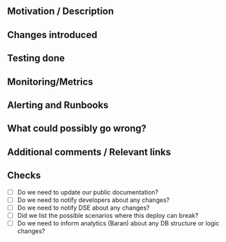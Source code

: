 ## Motivation / Description

<!--
What's the reason of doing this PR - ticket links, bug reports, ...
-->

## Changes introduced

<!--
Summary of changes included in PR
-->

## Testing done

<!--
How were the changes tested (unit tests, local verification, ...).
Should help others reproduce tests if necessary (sample cURL calls, screenshots, database dumps, ...).
-->

## Monitoring/Metrics

<!--
How you plan to monitor the change once it is deployed in production to confirm it's working as expected, e.g. a Grafana dashboard for metrics or Sentry/AWS logs when running a job. Adding metrics is easy, check out our [existing metric code](https://github.com/RevenueCat/khepri/tree/main/khepri/monitoring/metrics) for examples.
-->

## Alerting and Runbooks

<!--
Are you adding any alerts for your feature? If so, what are they and what's the link to the corresponding runbook so on-call engineers can address the alert as needed.
-->

## What could possibly go wrong?

## Additional comments / Relevant links

## Checks

- [ ] Do we need to update our public documentation?
- [ ] Do we need to notify developers about any changes?
- [ ] Do we need to notify DSE about any changes?
- [ ] Did we list the possible scenarios where this deploy can break?
- [ ] Do we need to inform analytics (Baran) about any DB structure or logic changes?